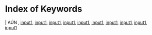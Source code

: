 # Index of Keywords

| AÚN , [input1](input1.html), [input1](input1.html), [input1](input1.html), [input1](input1.html), [input1](input1.html), [input1](input1.html), [input1](input1.html), [input1](input1.html), [input1](input1.html), [input1](input1.html)
